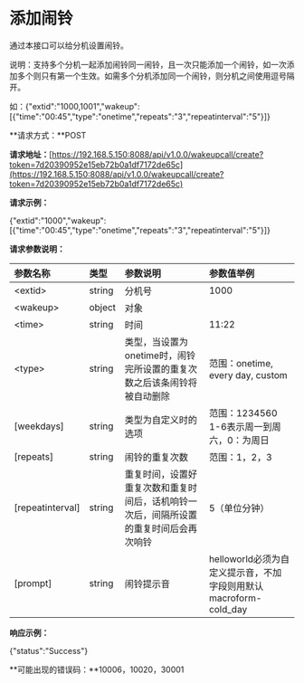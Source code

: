 # 添加闹铃

通过本接口可以给分机设置闹铃。

说明：支持多个分机一起添加闹铃同一闹铃，且一次只能添加一个闹铃，如一次添加多个则只有第一个生效。如需多个分机添加同一个闹铃，则分机之间使用逗号隔开。

如：{"extid":"1000,1001","wakeup":\[{"time":"00:45","type":"onetime","repeats":"3","repeatinterval":"5"}\]}

**请求方式：**POST

**请求地址：**[https://192.168.5.150:8088/api/v1.0.0/wakeupcall/create?token=7d20390952e15eb72b0a1df7172de65c](https://192.168.5.150:8088/api/v1.0.0/wakeupcall/create?token=7d20390952e15eb72b0a1df7172de65c)

**请求示例：**

{"extid":"1000","wakeup":\[{"time":"00:45","type":"onetime","repeats":"3","repeatinterval":"5"}\]}

**请求参数说明：**

| 参数名称 | 类型 | 参数说明 | 参数值举例 |
| :--- | :--- | :--- | :--- |
| &lt;extid&gt; | string | 分机号 | 1000 |
| &lt;wakeup&gt; | object | 对象 |  |
| &lt;time&gt; | string | 时间 | 11:22 |
| &lt;type&gt; | string | 类型，当设置为onetime时，闹铃完所设置的重复次数之后该条闹铃将被自动删除 | 范围：onetime, every day, custom |
| \[weekdays\] | string | 类型为自定义时的选项 | 范围：1234560  1-6表示周一到周六，0：为周日 |
| \[repeats\] | string | 闹铃的重复次数 | 范围：1，2，3 |
| \[repeatinterval\] | string | 重复时间，设置好重复次数和重复时间后，话机响铃一次后，间隔所设置的重复时间后会再次响铃 | 5（单位分钟） |
| \[prompt\] | string | 闹铃提示音 | helloworld必须为自定义提示音，不加字段则用默认macroform-cold\_day |

**响应示例：**

{"status":"Success"}

**可能出现的错误码：**10006，10020，30001


